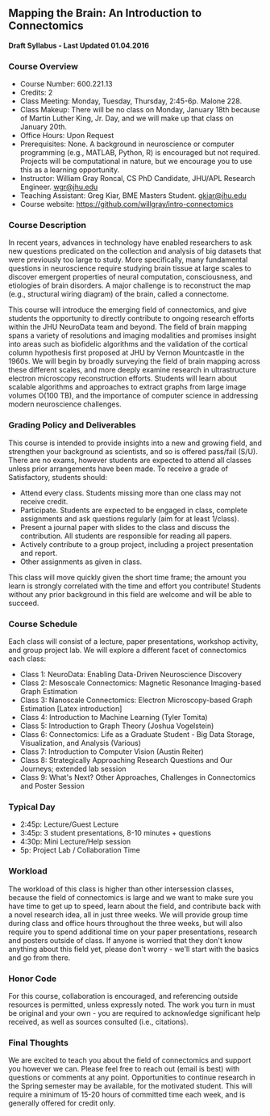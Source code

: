 ## Mapping the Brain:  An Introduction to Connectomics

**Draft Syllabus - Last Updated 01.04.2016**

### Course Overview

- Course Number: 600.221.13
- Credits: 2
- Class Meeting: Monday, Tuesday, Thursday, 2:45-6p. Malone 228.
- Class Makeup: There will be no class on Monday, January 18th because of Martin Luther King, Jr. Day, and we will make up that class on January 20th.
- Office Hours: Upon Request
- Prerequisites: None.  A background in neuroscience or computer programming (e.g., MATLAB, Python, R) is encouraged but not required.  Projects will be computational in nature, but we encourage you to use this as a learning opportunity.
- Instructor: William Gray Roncal, CS PhD Candidate, JHU/APL Research Engineer. wgr@jhu.edu
- Teaching Assistant: Greg Kiar, BME Masters Student. gkiar@jhu.edu
- Course website: https://github.com/willgray/intro-connectomics


### Course Description

In recent years, advances in technology have enabled researchers to ask new questions predicated on the collection and analysis of big datasets that were previously too large to study. More specifically, many fundamental questions in neuroscience require studying brain tissue at large scales to discover emergent properties of neural computation, consciousness, and etiologies of brain disorders. A major challenge is to reconstruct the map (e.g., structural wiring diagram) of the brain, called a connectome.

This course will introduce the emerging field of connectomics, and give students the opportunity to directly contribute to ongoing research efforts within the JHU NeuroData team and beyond. The field of brain mapping spans a variety of resolutions and imaging modalities and promises insight into areas such as biofidelic algorithms and the validation of the cortical column hypothesis first proposed at JHU by Vernon Mountcastle in the 1960s.  We will begin by broadly surveying the field of brain mapping across these different scales, and more deeply examine research in ultrastructure electron microscopy reconstruction efforts.  Students will learn about scalable algorithms and approaches to extract graphs from large image volumes O(100 TB), and the importance of computer science in addressing modern neuroscience challenges.  

### Grading Policy and Deliverables

This course is intended to provide insights into a new and growing field, and strengthen your background as scientists, and so is offered pass/fail (S/U).  There are no exams, however students are expected to attend all classes unless prior arrangements have been made.  To receive a grade of Satisfactory, students should:

- Attend every class.  Students missing more than one class may not receive credit.
- Participate.  Students are expected to be engaged in class, complete assignments and ask questions regularly (aim for at least 1/class).
- Present a journal paper with slides to the class and discuss the contribution.  All students are responsible for reading all papers.
- Actively contribute to a group project, including a project presentation and report.
- Other assignments as given in class.

This class will move quickly given the short time frame; the amount you learn is strongly correlated with the time and effort you contribute!  Students without any prior background in this field are welcome and will be able to succeed.

### Course Schedule
Each class will consist of a lecture, paper presentations, workshop activity, and group project lab.  We will explore a different facet of connectomics each class:

- Class 1:  NeuroData:  Enabling Data-Driven Neuroscience Discovery
- Class 2:  Mesoscale Connectomics:  Magnetic Resonance Imaging-based Graph Estimation
- Class 3:  Nanoscale Connectomics:  Electron Microscopy-based Graph Estimation [Latex introduction]
- Class 4:  Introduction to Machine Learning (Tyler Tomita) 
- Class 5:  Introduction to Graph Theory (Joshua Vogelstein)
- Class 6:  Connectomics:  Life as a Graduate Student - Big Data Storage, Visualization, and Analysis (Various)
- Class 7:  Introduction to Computer Vision (Austin Reiter)
- Class 8:  Strategically Approaching Research Questions and Our Journeys; extended lab session
- Class 9:  What's Next?  Other Approaches, Challenges in Connectomics and Poster Session

### Typical Day

- 2:45p:  Lecture/Guest Lecture
- 3:45p:  3 student presentations, 8-10 minutes + questions
- 4:30p:  Mini Lecture/Help session
- 5p:  Project Lab / Collaboration Time

### Workload

The workload of this class is higher than other intersession classes, because the field of connectomics is large and we want to make sure you have time to get up to speed, learn about the field, and contribute back with a novel research idea, all in just three weeks.  We will provide group time during class and office hours throughout the three weeks, but will also require you to spend additional time on your paper presentations, research and posters outside of class.  If anyone is worried that they don't know anything about this field yet, please don't worry - we'll start with the basics and go from there. 

### Honor Code
For this course, collaboration is encouraged, and referencing outside resources is permitted, unless expressly noted.  The work you turn in must be original and your own - you are required to acknowledge significant help received, as well as sources consulted (i.e., citations).  

### Final Thoughts
We are excited to teach you about the field of connectomics and support you however we can.  Please feel free to reach out (email is best) with questions or comments at any point.
Opportunities to continue research in the Spring semester may be available, for the motivated student.  This will require a minimum of 15-20 hours of committed time each week, and is generally offered for credit only.

